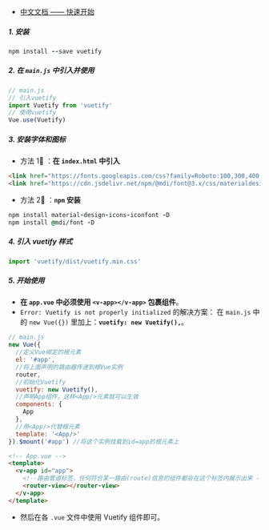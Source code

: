 - [中文文档 —— 快速开始](https://vuetifyjs.com/zh-Hans/getting-started/quick-start)

##### 1. 安装
```j
npm install --save vuetify
```
##### 2. 在 `main.js` 中引入并使用
```javascript
// main.js
// 引入vuetify
import Vuetify from 'vuetify'
// 使用vuetify
Vue.use(Vuetify)
```
##### 3. 安装字体和图标
- 方法 1⃣️ ：**在 `index.html` 中引入**
```html
<link href="https://fonts.googleapis.com/css?family=Roboto:100,300,400,500,700,900" rel="stylesheet">
<link href="https://cdn.jsdelivr.net/npm/@mdi/font@3.x/css/materialdesignicons.min.css" rel="stylesheet">
```
- 方法 2⃣️ ：**`npm` 安装**
```j
npm install material-design-icons-iconfont -D
npm install @mdi/font -D
```
##### 4. 引入 vuetify 样式
```javascript
import 'vuetify/dist/vuetify.min.css'
```
##### 5. 开始使用
- **在 `app.vue`  中必须使用 `<v-app></v-app>` 包裹组件**。
- `Error: Vuetify is not properly initialized` 的解决方案：
在 `main.js` 中的 `new Vue({})` 里加上：**`vuetify: new Vuetify(),`**。
```javascript
// main.js
new Vue({
  //定义Vue绑定的根元素
  el: '#app',
  //将上面声明的路由器传递到根Vue实例
  router,
  //初始化Vuetify
  vuetify: new Vuetify(),
  //声明App组件，这样<App/>元素就可以生效
  components: {
    App
  },
  //用<App/>代替根元素
  template: '<App/>'
}).$mount('#app') //将这个实例挂载到id=app的根元素上
```
```html
<!-- App.vue -->
<template>
  <v-app id="app">
    <!--路由管道标签，任何符合某一路由(route)信息的组件都会在这个标签内展示出来 -->
    <router-view></router-view>
  </v-app>
</template>
```
- 然后在各 `.vue` 文件中使用 Vuetify 组件即可。
